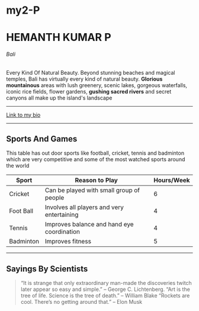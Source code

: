 # my2-P
# HEMANTH KUMAR P
###### Bali

Every Kind Of Natural Beauty. Beyond stunning beaches and magical temples, Bali has virtually every kind of natural beauty. **Glorious mountainous** areas with lush greenery, scenic lakes, gorgeous waterfalls, iconic rice fields, flower gardens, **gushing sacred rivers** and secret canyons all make up the island's landscape

***

[Link to my bio](MyStats.md)

***

## Sports And Games

This table has out door sports like football, cricket, tennis and badminton which are very competitive and some of the most watched sports around the world


| Sport | Reason to Play | Hours/Week |
| --- | --- | --- |
| Cricket | Can be played with small group of people | 6 |
| Foot Ball | Involves all players and very entertaining | 4 |
| Tennis | Improves balance and hand eye coordination | 4 |
| Badminton | Improves fitness | 5 |

***

## Sayings By Scientists

> “It is strange that only extraordinary man-made the discoveries twitch later appear so easy and simple.” – George C. Lichtenberg.
> “Art is the tree of life. Science is the tree of death.” – William Blake
> “Rockets are cool. There’s no getting around that.” – Elon Musk

